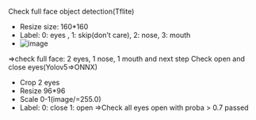 Check full face object detection(Tflite)
-	Resize size: 160*160
-	Label: 0: eyes , 1: skip(don’t care), 2: nose, 3: mouth
- ![image](https://user-images.githubusercontent.com/67794492/216495507-e676c4d5-ea71-44ca-9048-f7052cc49855.png)

=>check full face: 2 eyes, 1 nose, 1 mouth and next step
Check open and close eyes(Yolov5=>ONNX)
-	Crop 2 eyes
-	Resize 96*96
-	Scale 0-1(image/=255.0)
- Label:	0: close 1: open
=>Check all eyes open with proba > 0.7 passed

